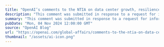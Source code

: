```yaml
---
title: "OpenAI’s comments to the NTIA on data center growth, resilience, and security"
description: "This comment was submitted in response to a request for information from the National Telecommunications and Information Administration (NTIA)."
summary: "This comment was submitted in response to a request for information from the National Telecommunications and Information Administration (NTIA)."
pubDate: "Mon, 04 Nov 2024 12:00:00 GMT"
source: "OpenAI Blog"
url: "https://openai.com/global-affairs/comments-to-the-ntia-on-data-center-growth-resilience-and-security"
thumbnail: "/assets/ai-icon.png"
---
```


